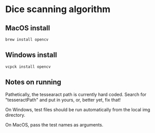 # Dice scanning algorithm

## MacOS install
```
brew install opencv
```

## Windows install
```
vcpck install opencv
```

## Notes on running

Pathetically, the tessearact path is currently hard coded.  Search for "tesseractPath" and put in yours, or, better yet, fix that!

On Windows, test files should be run automatically from the local img directory.

On MacOS, pass the test names as arguments.
